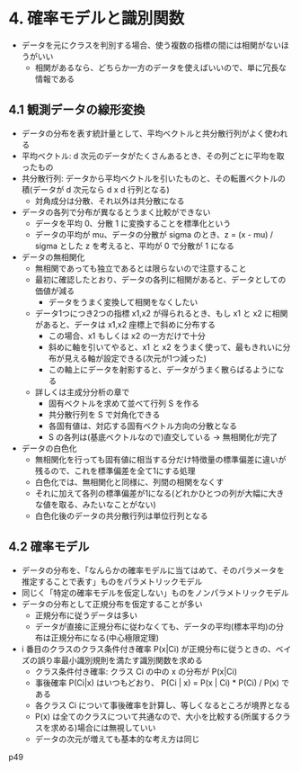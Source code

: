 # 4. 確率モデルと識別関数
- データを元にクラスを判別する場合、使う複数の指標の間には相関がないほうがいい
  - 相関があるなら、どちらか一方のデータを使えばいいので、単に冗長な情報である

## 4.1 観測データの線形変換
- データの分布を表す統計量として、平均ベクトルと共分散行列がよく使われる
- 平均ベクトル: d 次元のデータがたくさんあるとき、その列ごとに平均を取ったもの
- 共分散行列: データから平均ベクトルを引いたものと、その転置ベクトルの積(データが d 次元なら d x d 行列となる)
  - 対角成分は分散、それ以外は共分散になる
- データの各列で分布が異なるとうまく比較ができない
  - データを平均 0、分散 1 に変換することを標準化という
  - データの平均が mu、データの分散が sigma のとき、z = (x - mu) / sigma とした z を考えると、平均が 0 で分散が 1 になる
- データの無相関化
  - 無相関であっても独立であるとは限らないので注意すること
  - 最初に確認したとおり、データの各列に相関があると、データとしての価値が減る
    - データをうまく変換して相関をなくしたい
  - データ1つにつき2つの指標 x1,x2 が得られるとき、もし x1 と x2 に相関があると、データは x1,x2 座標上で斜めに分布する
    - この場合、x1 もしくは x2 の一方だけで十分
    - 斜めに軸を引いてやると、x1 と x2 をうまく使って、最もきれいに分布が見える軸が設定できる(次元が1つ減った)
    - この軸上にデータを射影すると、データがうまく散らばるようになる
  - 詳しくは主成分分析の章で
    - 固有ベクトルを求めて並べて行列 S を作る
    - 共分散行列を S で対角化できる
    - 各固有値は、対応する固有ベクトル方向の分散となる
    - S の各列は(基底ベクトルなので)直交している → 無相関化が完了
- データの白色化
  - 無相関化を行っても固有値に相当する分だけ特徴量の標準偏差に違いが残るので、これを標準偏差を全て1にする処理
  - 白色化では、無相関化と同様に、列間の相関をなくす
  - それに加えて各列の標準偏差が1になる(どれかひとつの列が大幅に大きな値を取る、みたいなことがない)
  - 白色化後のデータの共分散行列は単位行列となる

## 4.2 確率モデル
- データの分布を、「なんらかの確率モデルに当てはめて、そのパラメータを推定することで表す」ものをパラメトリックモデル
- 同じく「特定の確率モデルを仮定しない」ものをノンパラメトリックモデル
- データの分布として正規分布を仮定することが多い
  - 正規分布に従うデータは多い
  - データが直接に正規分布に従わなくても、データの平均(標本平均)の分布は正規分布になる(中心極限定理)
- i 番目のクラスのクラス条件付き確率 P(x|Ci) が正規分布に従うときの、ベイズの誤り率最小識別規則を満たす識別関数を求める
  - クラス条件付き確率: クラス Ci の中の x の分布が P(x|Ci)
  - 事後確率 P(Ci|x) はいつもどおり、 P(Ci | x) = P(x | Ci) * P(Ci) / P(x) である
  - 各クラス Ci について事後確率を計算し、等しくなるところが境界となる
  - P(x) は全てのクラスについて共通なので、大小を比較する(所属するクラスを求める)場合には無視していい
  - データの次元が増えても基本的な考え方は同じ

p49